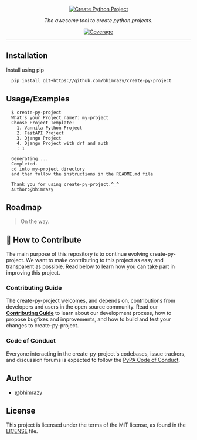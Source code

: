 <p align="center">
  <a href="https://github.com/bhimrazy/create-py-project"><img src="https://user-images.githubusercontent.com/46085301/193515011-ba3e2858-c9cd-4c2b-8f4d-737625505b50.png" alt="Create Python Project"></a>
</p>
<p align="center">
    <em>The awesome tool to create python projects.</em>
</p>

<p align="center">
<a href="https://codecov.io/gh/bhimrazy/fastapi" target="_blank">
    <img src="https://img.shields.io/codecov/c/github/tiangolo/fastapi?color=%2334D058" alt="Coverage">
</a>
</p>

---

## Installation

Install using pip

```bash
  pip install git+https://github.com/bhimrazy/create-py-project
```
    
## Usage/Examples

```
  $ create-py-project
  What's your Project name?: my-project
  Choose Project Template:
    1. Vannila Python Project
    2. FastAPI Project
    3. Django Project
    4. Django Project with drf and auth
    : 1
  
  Generating....
  Completed.
  cd into my-project directory
  and then follow the instructions in the README.md file
    
  Thank you for using create-py-project.^_^
  Author:@bhimrazy
```
## Roadmap
> On the way.

## 👏 How to Contribute
The main purpose of this repository is to continue evolving create-py-project. We want to make contributing to this project as easy and transparent as possible. Read below to learn how you can take part in improving this project.

### Contributing Guide

The create-py-project welcomes, and depends on, contributions from developers and users in the open source community. 
Read our [**Contributing Guide**][contribute] to learn about our development process, how to propose bugfixes and improvements, and how to build and test your changes to create-py-project.

[contribute]: CONTRIBUTING.md

### Code of Conduct

Everyone interacting in the create-py-project's codebases, issue trackers, and
discussion forums is expected to follow the [PyPA Code of Conduct].

[PyPA Code of Conduct]: https://www.pypa.io/en/latest/code-of-conduct/


## Author

- [@bhimrazy](https://www.github.com/bhimrazy)

<!-- ## ✨ Contributors

Thanks goes to these incredible people:

<a href="https://github.com/jmeisele/ml-ops/graphs/contributors">
  <img src="https://contrib.rocks/image?repo=jmeisele/ml-ops" />
</a> -->

## License

This project is licensed under the terms of the MIT license, as found in the [LICENSE][license] file.

[license]: LICENSE